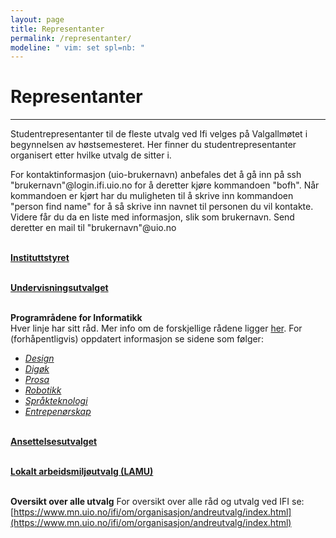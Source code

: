 ```yaml
---
layout: page
title: Representanter
permalink: /representanter/
modeline: " vim: set spl=nb: "
---
```


# Representanter

---

Studentrepresentanter til de fleste utvalg ved Ifi velges på Valgallmøtet
i begynnelsen av høstsemesteret. Her finner du studentrepresentanter organisert
etter hvilke utvalg de sitter i.

For kontaktinformasjon (uio-brukernavn) anbefales det å gå inn på ssh "brukernavn"@login.ifi.uio.no for å deretter kjøre kommandoen "bofh". Når kommandoen er kjørt har du muligheten til å skrive inn kommandoen "person find name" for å så skrive inn navnet til personen du vil kontakte.
<br>
Videre får du da en liste med informasjon, slik som brukernavn. Send deretter en mail til "brukernavn"@uio.no
<br><br>

[**Instituttstyret**](https://www.mn.uio.no/ifi/om/organisasjon/styret/)
<br><br>

[**Undervisningsutvalget**](https://www.mn.uio.no/ifi/om/organisasjon/andreutvalg/undervisningsutvalget/)
<br><br>

**Programrådene for Informatikk**<br>
Hver linje har sitt råd. Mer info om de forskjellige rådene ligger [her](https://www.mn.uio.no/ifi/om/organisasjon/andreutvalg/programradet/index.html). For (forhåpentligvis) oppdatert informasjon se sidene som følger:
* [*Design*](https://www.mn.uio.no/ifi/om/organisasjon/andreutvalg/programradet/design/) 
* [*Digøk* ](https://www.mn.uio.no/ifi/om/organisasjon/andreutvalg/programradet/digok/index.html)
* [*Prosa*](https://www.mn.uio.no/ifi/om/organisasjon/andreutvalg/programradet/prosa/index.html)
* [*Robotikk*](https://www.mn.uio.no/ifi/om/organisasjon/andreutvalg/programradet/IRIS/)
* [*Språkteknologi*](https://www.mn.uio.no/ifi/om/organisasjon/andreutvalg/programradet/i%3Aspraktek/)
* [*Entrepenørskap*](https://www.mn.uio.no/ifi/om/organisasjon/andreutvalg/programradet/entrep/index.html)
<br><br>

[**Ansettelsesutvalget**](https://www.mn.uio.no/ifi/om/organisasjon/andreutvalg/tilsettingsutvalget/index.html)
<br><br>

[**Lokalt arbeidsmiljøutvalg (LAMU)**](https://www.mn.uio.no/ifi/om/hms/LAMU/index.html)
<br><br>

**Oversikt over alle utvalg**
For oversikt over alle råd og utvalg ved IFI se: 
[https://www.mn.uio.no/ifi/om/organisasjon/andreutvalg/index.html](https://www.mn.uio.no/ifi/om/organisasjon/andreutvalg/index.html)